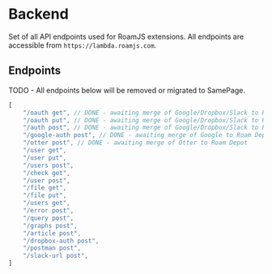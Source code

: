 # Backend
      
Set of all API endpoints used for RoamJS extensions. All endpoints are accessible from `https://lambda.roamjs.com`.

## Endpoints

TODO - All endpoints below will be removed or migrated to SamePage.

```js
[
    "/oauth get", // DONE - awaiting merge of Google/Dropbox/Slack to Roam Depot
    "/oauth put", // DONE - awaiting merge of Google/Dropbox/Slack to Roam Depot
    "/auth post", // DONE - awaiting merge of Google/Dropbox/Slack to Roam Depot
    "/google-auth post", // DONE - awaiting merge of Google to Roam Depot
    "/otter post", // DONE - awaiting merge of Otter to Roam Depot
    "/user get",
    "/user put",
    "/users post",
    "/check get",
    "/user post",
    "/file get",
    "/file put",
    "/users get",
    "/error post",
    "/query post",
    "/graphs post",
    "/article post",
    "/dropbox-auth post",
    "/postman post",
    "/slack-url post",
]
```
